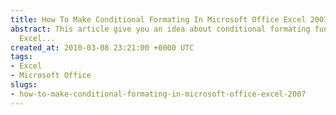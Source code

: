 ```yaml
---
title: How To Make Conditional Formating In Microsoft Office Excel 2007
abstract: This article give you an idea about conditional formating function of Microsoft
  Excel...
created_at: 2010-03-08 23:21:00 +0000 UTC
tags:
- Excel
- Microsoft Office
slugs:
- how-to-make-conditional-formating-in-microsoft-office-excel-2007
---
```

